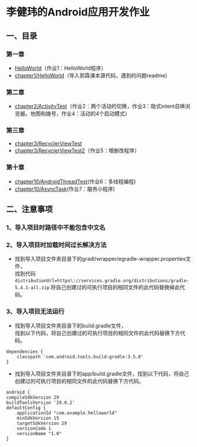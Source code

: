 # 李健玮的Android应用开发作业
## 一、目录
### 第一章
* [HelloWorld](https://github.com/jianwei-lee/2017118122_Android/tree/master/HelloWorld)（作业1：HelloWorld程序）
* [chapter1/HelloWorld](https://github.com/jianwei-lee/2017118122_Android/tree/master/chapter1/HelloWorld)（导入郭霖课本源代码，遇到的问题readme）
### 第二章
* [chapter2/ActivityTest](https://github.com/jianwei-lee/2017118122_Android/tree/master/chapter2/ActivityTest)（作业2：两个活动的切换，作业3：隐式intent召唤浏览器，地图和拨号，作业4：活动的4个启动模式）
### 第三章
* [chapter3/RecyclerViewTest](https://github.com/jianwei-lee/2017118122_Android/tree/master/chapter3/RecyclerViewTest)
* [chapter3/RecyclerViewTest2](https://github.com/jianwei-lee/2017118122_Android/tree/master/chapter3/RecyclerViewTest2)（作业5：增删改程序）
### 第十章
* [chapter10/AndroidThreadTest](https://github.com/jianwei-lee/2017118122_Android/tree/master/chapter10/AndroidThreadTest)(作业6：多线程编程)
* [chapter10/AsyncTask](https://github.com/jianwei-lee/2017118122_Android/tree/master/chapter10/AsyncTask)(作业7：服务小程序)
## 二、注意事项
### 1、导入项目时路径中不能包含中文名
### 2、导入项目时加载时间过长解决方法
* 找到导入项目文件夹目录下的gradl/wrapper/egradle-wrapper.properties文件，  
找到代码`distributionUrl=https\://services.gradle.org/distributions/gradle-5.4.1-all.zip`
将自己创建过的可执行项目的相同文件的此代码替换掉此代码。
### 3、导入项目无法运行
* 找到导入项目文件夹目录下的build.gradle文件，  
找到以下代码，将自己创建过的可执行项目的相同文件的此代码替换下方代码。
```
dependencies {
    classpath 'com.android.tools.build:gradle:3.5.0'
}
```
* 找到导入项目文件夹目录下的app/build.gradle文件，找到以下代码，将自己创建过的可执行项目的相同文件的此代码替换下方代码。
```
android {
compileSdkVersion 29
buildToolsVersion '29.0.2'
defaultConfig {
    applicationId "com.example.helloworld"
    minSdkVersion 15
    targetSdkVersion 29
    versionCode 1
    versionName "1.0"
}
```
